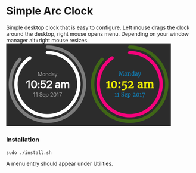 # Simple Arc Clock

Simple desktop clock that is easy to configure. Left mouse drags the clock around the desktop, right mouse opens menu. Depending on your window manager alt+right mouse resizes.
![Screenshot](sac.png)
### Installation
```
sudo ./install.sh
```
A menu entry should appear under Utilities.
